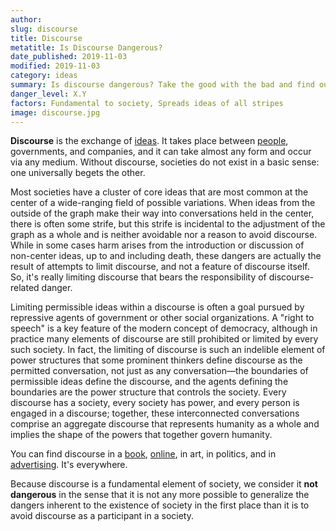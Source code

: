 ```yaml
---
author:
slug: discourse
title: Discourse
metatitle: Is Discourse Dangerous?
date_published: 2019-11-03
modified: 2019-11-03
category: ideas
summary: Is discourse dangerous? Take the good with the bad and find out.
danger_level: X.Y
factors: Fundamental to society, Spreads ideas of all stripes
image: discourse.jpg
---
```


**Discourse** is the exchange of [ideas](/ideas). It takes place between [people](/animals/people), governments, and companies, and it can take almost any form and occur via any medium. Without discourse, societies do not exist in a basic sense: one universally begets the other.

Most societies have a cluster of core ideas that are most common at the center of a wide-ranging field of possible variations. When ideas from the outside of the graph make their way into conversations held in the center, there is often some strife, but this strife is incidental to the adjustment of the graph as a whole and is neither avoidable nor a reason to avoid discourse. While in some cases harm arises from the introduction or discussion of non-center ideas, up to and including death, these dangers are actually the result of attempts to limit discourse, and not a feature of discourse itself. So, it's really limiting discourse that bears the responsibility of discourse-related danger.

Limiting permissible ideas within a discourse is often a goal pursued by repressive agents of government or other social organizations. A "right to speech" is a key feature of the modern concept of democracy, although in practice many elements of discourse are still prohibited or limited by every such society. In fact, the limiting of discourse is such an indelible element of power structures that some prominent thinkers define discourse as the permitted conversation, not just as any conversation—the boundaries of permissible ideas define the discourse, and the agents defining the boundaries are the power structure that controls the society. Every discourse has a society, every society has power, and every person is engaged in a discourse; together, these interconnected conversations comprise an aggregate discourse that represents humanity as a whole and implies the shape of the powers that together govern humanity.

You can find discourse in a [book](/ideas/books), [online](/ideas/the-internet), in art, in politics, and in [advertising](/activities/advertising). It's everywhere.

Because discourse is a fundamental element of society, we consider it **not dangerous** in the sense that it is not any more possible to generalize the dangers inherent to the existence of society in the first place than it is to avoid discourse as a participant in a society.
